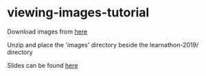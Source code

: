 # viewing-images-tutorial

Download images from [here](https://www.dropbox.com/home/ImagesLearnathon)

Unzip and place the 'images' directory beside the learnathon-2019/ directory

Slides can be found [here](https://bnorthan.github.io/viewing-images-tutorial/slides/#/)
